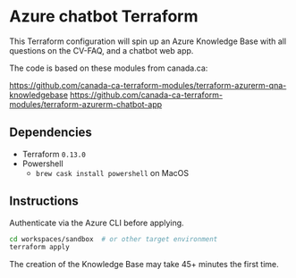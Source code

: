 # Azure chatbot Terraform

This Terraform configuration will spin up an Azure Knowledge Base with all questions on the CV-FAQ, and a chatbot web app.

The code is based on these modules from canada.ca:

https://github.com/canada-ca-terraform-modules/terraform-azurerm-qna-knowledgebase
https://github.com/canada-ca-terraform-modules/terraform-azurerm-chatbot-app

## Dependencies

- Terraform `0.13.0`
- Powershell
    - `brew cask install powershell` on MacOS

## Instructions

Authenticate via the Azure CLI before applying.

```bash
cd workspaces/sandbox  # or other target environment
terraform apply
```

The creation of the Knowledge Base may take 45+ minutes the first time.

